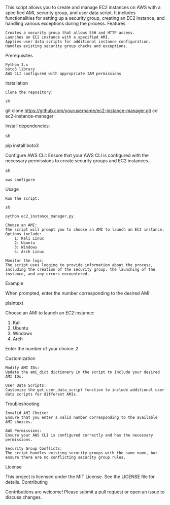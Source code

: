 This script allows you to create and manage EC2 instances on AWS with a specified AMI, security group, and user data script. It includes functionalities for setting up a security group, creating an EC2 instance, and handling various exceptions during the process.
Features

    Creates a security group that allows SSH and HTTP access.
    Launches an EC2 instance with a specified AMI.
    Applies user data scripts for additional instance configuration.
    Handles existing security group checks and exceptions.

Prerequisites

    Python 3.x
    boto3 library
    AWS CLI configured with appropriate IAM permissions

Installation

    Clone the repository:

    sh

git clone https://github.com/yourusername/ec2-instance-manager.git
cd ec2-instance-manager

Install dependencies:

sh

pip install boto3

Configure AWS CLI:
Ensure that your AWS CLI is configured with the necessary permissions to create security groups and EC2 instances.

sh

    aws configure

Usage

    Run the script:

    sh

    python ec2_instance_manager.py

    Choose an AMI:
    The script will prompt you to choose an AMI to launch an EC2 instance. Options include:
        1: Kali Linux
        2: Ubuntu
        3: Windows
        4: Arch Linux

    Monitor the logs:
    The script uses logging to provide information about the process, including the creation of the security group, the launching of the instance, and any errors encountered.

Example

When prompted, enter the number corresponding to the desired AMI:

plaintext

Choose an AMI to launch an EC2 instance:
1. Kali
2. Ubuntu
3. Windows
4. Arch

Enter the number of your choice: 2

Customization

    Modify AMI IDs:
    Update the ami_dict dictionary in the script to include your desired AMI IDs.

    User Data Scripts:
    Customize the get_user_data_script function to include additional user data scripts for different AMIs.

Troubleshooting

    Invalid AMI Choice:
    Ensure that you enter a valid number corresponding to the available AMI choices.

    AWS Permissions:
    Ensure your AWS CLI is configured correctly and has the necessary permissions.

    Security Group Conflicts:
    The script handles existing security groups with the same name, but ensure there are no conflicting security group rules.

License

This project is licensed under the MIT License. See the LICENSE file for details.
Contributing

Contributions are welcome! Please submit a pull request or open an issue to discuss changes.
